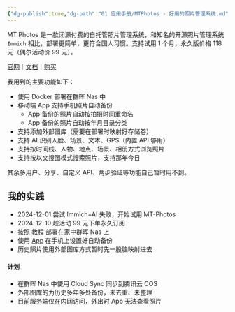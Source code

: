 ```yaml
---
{"dg-publish":true,"dg-path":"01 应用手册/MTPhotos - 好用的照片管理系统.md","permalink":"/01 应用手册/MTPhotos - 好用的照片管理系统/","noteIcon":"dg-note-icon","created":"2024-12-10","updated":"2025-04-06"}
---
```



MT Photos 是一款闭源付费的自托管照片管理系统，和知名的开源照片管理系统 `Immich` 相比，部署更简单，更符合国人习惯。支持试用 1 个月，永久版价格 118 元（偶尔活动价 99 元）。

[官网](https://mtmt.tech/)｜[文档](https://mtmt.tech/docs/start/introduction)｜[购买](https://auth.mtmt.tech/buy)

我用到的主要功能如下：

- 使用 Docker 部署在群晖 Nas 中
- 移动端 App 支持手机照片自动备份
	- App 备份的照片自动按拍摄时间重命名
	- App 备份的照片自动按年月目录分类
- 支持添加外部图库（需要在部署时映射好存储卷）
- 支持 AI 识别人脸、场景、文本、GPS（内置 API 够用）
- 支持按时间线、人物、地点、场景、相册方式浏览照片
- 支持按以文搜图模式搜索照片，支持那年今日

其余多用户、分享、自定义 API、两步验证等功能自己暂时用不到。

## 我的实践

- 2024-12-01 尝试 Immich+AI 失败，开始试用 MT-Photos
- 2024-12-10 趁活动 99 元下单永久订阅
- 按照 [教程](https://mtmt.tech/docs/example/dsm2) 部署在家中群晖 Nas 上
- 使用 [App](https://mtmt.tech/docs/start/app) 在手机上设置好自动备份
- 历史照片使用外部图库方式暂时先一股脑映射进去

#### 计划

- 在群晖 Nas 中使用 Cloud Sync 同步到腾讯云 COS
- 外部图库的为历史多年多处备份，未去重、未整理
- 目前服务端仅在内网访问，外出时 App 无法查看照片